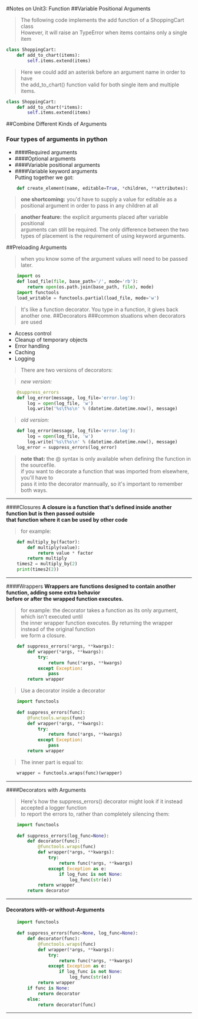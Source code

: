 #Notes on Unit3: Function
##Variable Positional Arguments
>The following code implements the add function of a ShoppingCart class  
>However, it will raise an TypeError when items contains only a single item  
  
```python
class ShoppingCart:
    def add_to_chart(items):
        self.items.extend(items)
```
>Here we could add an asterisk before an argument name in order to have  
>the add_to_chart() function valid for both single item and multiple items.
```python
class ShoppingCart:
    def add_to_chart(*items):
        self.items.extend(items)
```
##Combine Different Kinds of Arguments
### Four types of arguments in python
* ####Required arguments
* ####Optional arguments
* ####Variable positional arguments
* ####Variable keyword arguments    
Putting together we got:  
```python
    def create_element(name, editable=True, *children, **attributes):
```  
>**one shortcoming:** you'd have to supply a value for editable as a positional argument in order to pass in any children at all  

>**another feature:** the explicit arguments placed after variable positional  
>arguments can still be required. The only difference between the two types
>of placement is the requirement of using keyword arguments.

##Preloading Arguments
>when you know some of the argument values will need to be passed later.  
```python
    import os
    def load_file(file, base_path='/', mode='rb'):
        return open(os.path.join(base_path, file), mode)
    import functools
    load_writable = functools.partial(load_file, mode='w')
```
>It's like a function decorator. You type in a function, it gives back another one.
##Decorators
###common stuations when decorators are used
* Access control
* Cleanup of temporary objects
* Error handling
* Caching
* Logging  

>There are two versions of decorators:  

>*new version:*
```python
    @suppress_errors
    def log_error(message, log_file='error.log'):
        log = open(log_file, 'w')
        log.write('%s\t%s\n' % (datetime.datetime.now(), message)
```

>*old version:*
```python
    def log_error(message, log_file='error.log'):
        log = open(log_file, 'w')
        log.write('%s\t%s\n' % (datetime.datetime.now(), message)
    log_error = suppress_errors(log_error)
```
>**note that:** the @ syntax is only available when defining the function in the sourcefile.  
>if you want to decorate a function that was imported from elsewhere, you'll have to   
>pass it into the decorator mannually, so it's important to remember both ways.
****
####Closures
**A closure is a function that's defined inside another function but is then passed outside  
that function where it can be used by other code**
>for example:
```python
    def multiply_by(factor):
        def multiply(value):
            return value * factor
        return multiply
    times2 = multiply_by(2)
    print(times2(2))
```
****
####Wrappers
**Wrappers are functions designed to contain another function, adding some extra behavior  
before or after the wrapped function executes.**
>for example: the decorator takes a function as its only argument, which isn't executed until  
>the inner wrapper function executes. By returning the wrapper instead of the original function  
>we form a closure. 
```python
    def suppress_errors(*args, **kwargs):
        def wrapper(*args, **kwargs):
            try:
                return func(*args, **kwargs)
            except Exception:
                pass
        return wrapper
```
>Use a decorator inside a decorator
```python
    import functools
    
    def suppress_errors(func):
        @functools.wraps(func)
        def wrapper(*args, **kwargs):
            try:
                return func(*args, **kwargs)
            except Exception:
                pass
        return wrapper
```
>The inner part is equal to:
```python
    wrapper = functools.wraps(func)(wrapper)
```
****
####Decorators with Arguments
> Here's how the suppress_errors() decorator might look if it instead accepted a logger function  
>to report the errors to, rather than completely silencing them:
```python
    import functools
    
    def suppress_errors(log_func=None):
        def decorator(func):
            @functools.wraps(func)
            def wrapper(*args, **kwargs):
                try:
                    return func(*args, **kwargs)
                except Exception as e:
                    if log_func is not None:
                        log_func(str(e))
            return wrapper
        return decorator
```
****
#### Decorators with-or without-Arguments
```python
    import functools
    
    def suppress_errors(func=None, log_func=None):
        def decorator(func):
            @functools.wraps(func)
            def wrapper(*args, **kwargs):
                try:
                    return func(*args, **kwargs)
                except Exception as e:
                    if log_func is not None:
                        log_func(str(e))
            return wrapper
        if func is None:
            return decorator
        else:
            return decorator(func)
```
****
